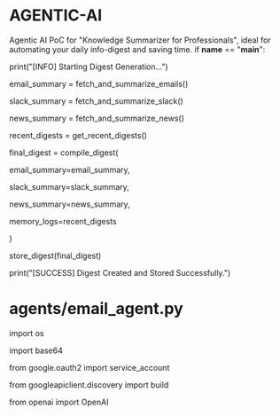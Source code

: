 # AGENTIC-AI
Agentic AI PoC for "Knowledge Summarizer for Professionals", ideal for automating your daily info-digest and saving time.
if __name__ == "__main__":

print("[INFO] Starting Digest Generation...")


email_summary = fetch_and_summarize_emails()

slack_summary = fetch_and_summarize_slack()

news_summary = fetch_and_summarize_news()

recent_digests = get_recent_digests()


final_digest = compile_digest(

email_summary=email_summary,

slack_summary=slack_summary,

news_summary=news_summary,

memory_logs=recent_digests

)


store_digest(final_digest)

print("[SUCCESS] Digest Created and Stored Successfully.")



# agents/email_agent.py

import os

import base64

from google.oauth2 import service_account

from googleapiclient.discovery import build

from openai import OpenAI
